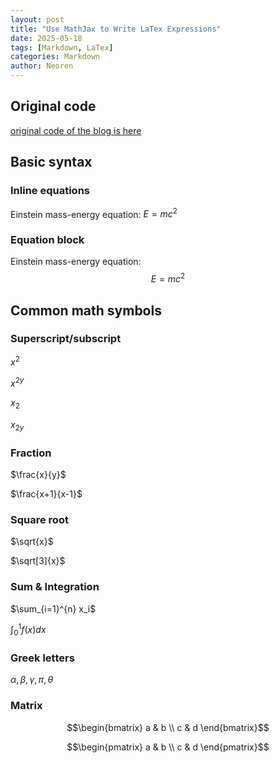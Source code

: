 ```yaml
---
layout: post
title: "Use MathJax to Write LaTex Expressions"
date: 2025-05-18
tags: [Markdown, LaTex]
categories: Markdown
author: Neoren
---
```


<script type="text/x-mathjax-config">
  MathJax.Hub.Config({
    tex2jax: {
      inlineMath: [['$','$'], ['\\(','\\)']],
      displayMath: [['$$','$$'], ['\\[','\\]']],
      processEscapes: true,
      skipTags: ['script', 'noscript', 'style', 'textarea', 'pre']
    }
  });
</script>
<script async src="https://cdnjs.cloudflare.com/ajax/libs/mathjax/2.7.7/MathJax.js?config=TeX-MML-AM_CHTML"></script>



## Original code

[original code of the blog is here](https://github.com/cduoyue/cduoyue.github.io/blob/main/_posts/2025-05-22-Use-MathJax-to-write-LaTex-expressions.md?plain=1)



## Basic syntax

### Inline equations

Einstein mass-energy equation: $E=mc^2$

### Equation block

Einstein mass-energy equation:  
$$
E=mc^2
$$



## Common math symbols

### Superscript/subscript

$x^2$

$x^{2y}$

$x_2$

$x_{2y}$

### Fraction

$\frac{x}{y}$

$\frac{x+1}{x-1}$

### Square root

$\sqrt{x}$

$\sqrt[3]{x}$

### Sum & Integration

$\sum_{i=1}^{n} x_i$

$\int_{0}^{1} f(x)dx$

### Greek letters

$\alpha, \beta, \gamma, \pi, \theta$

### Matrix

$$\begin{bmatrix} a & b \\ c & d \end{bmatrix}$$

$$\begin{pmatrix} a & b \\ c & d \end{pmatrix}$$





